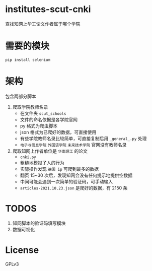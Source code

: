 # institutes-scut-cnki
查找知网上华工论文作者属于哪个学院

# 需要的模块
`pip install selenium`

# 架构
包含两部分脚本
1. 爬取学院教师名录
    * 在文件夹 `scut_schools`
    * 文件的命名依据是各学院官网
    * py 格式为爬虫脚本
    * json 格式为已爬好的数据，可直接使用
    * 有些学院教师名录比较简单，可直接复制后用 `_general_.py` 处理
    * `电子与信息学院` `外国语学院` `未来技术学院` 官网没有教师名录
2. 爬取知网上作者单位是 `华南理工` 的论文
    * `cnki.py`
    * 粗糙地模拟了人的行为
    * 实际操作发现 `德国 ip` 可爬到最多的数据
    * 翻页 15~30 次后，发现知网会没有任何提示地提供空数据
    * 中间可能会遇到一次简单的验证码，可手动输入
    * `articles-2021.10.23.json` 是爬好的数据，有 2150 条

# TODOS
1. 知网脚本的验证码填写模块
2. 数据可视化

# License
GPLv3

